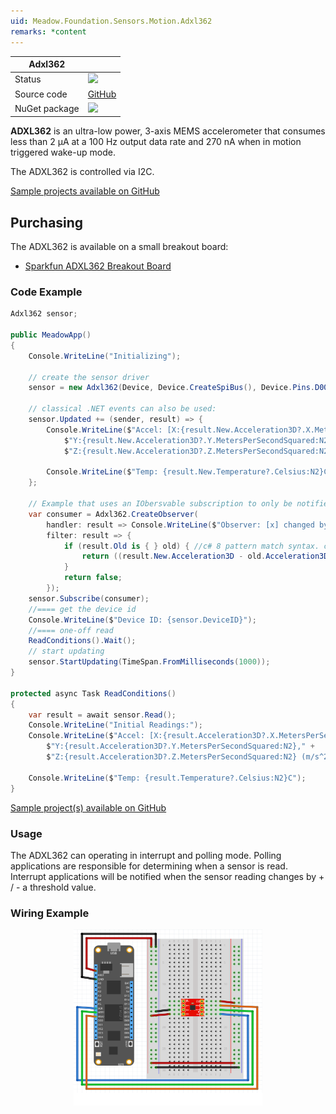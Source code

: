 ```yaml
---
uid: Meadow.Foundation.Sensors.Motion.Adxl362
remarks: *content
---
```


| Adxl362 | |
|--------|--------|
| Status | <img src="https://img.shields.io/badge/Working-brightgreen"/> |
| Source code | [GitHub](https://github.com/WildernessLabs/Meadow.Foundation/tree/master/Source/Meadow.Foundation.Peripherals/Sensors.Motion.Adxl362) |
| NuGet package | <a href="https://www.nuget.org/packages/Meadow.Foundation.Sensors.Motion.Adxl362/" target="_blank"><img src="https://img.shields.io/nuget/v/Meadow.Foundation.Sensors.Motion.Adxl362.svg?label=Meadow.Foundation.Sensors.Motion.Adxl362" /></a> |

**ADXL362** is an ultra-low power, 3-axis MEMS accelerometer that consumes less than 2 μA at a 100 Hz output data rate and 270 nA when in motion triggered wake-up mode. 

The ADXL362 is controlled via I2C.

[Sample projects available on GitHub](https://github.com/WildernessLabs/Meadow.Foundation/tree/master/Source/Meadow.Foundation.Peripherals/Sensors.Motion.Adxl362/Samples/) 

## Purchasing

The ADXL362 is available on a small breakout board:

* [Sparkfun ADXL362 Breakout Board](https://www.sparkfun.com/products/11446)

### Code Example

```csharp
Adxl362 sensor;

public MeadowApp()
{
    Console.WriteLine("Initializing");

    // create the sensor driver
    sensor = new Adxl362(Device, Device.CreateSpiBus(), Device.Pins.D00);

    // classical .NET events can also be used:
    sensor.Updated += (sender, result) => {
        Console.WriteLine($"Accel: [X:{result.New.Acceleration3D?.X.MetersPerSecondSquared:N2}," +
            $"Y:{result.New.Acceleration3D?.Y.MetersPerSecondSquared:N2}," +
            $"Z:{result.New.Acceleration3D?.Z.MetersPerSecondSquared:N2} (m/s^2)]");

        Console.WriteLine($"Temp: {result.New.Temperature?.Celsius:N2}C");
    };

    // Example that uses an IObersvable subscription to only be notified when the filter is satisfied
    var consumer = Adxl362.CreateObserver(
        handler: result => Console.WriteLine($"Observer: [x] changed by threshold; new [x]: X:{result.New.Acceleration3D?.X.MetersPerSecondSquared:N2}, old: X:{result.Old?.Acceleration3D?.X.MetersPerSecondSquared:N2}"),
        filter: result => {
            if (result.Old is { } old) { //c# 8 pattern match syntax. checks for !null and assigns var.
                return ((result.New.Acceleration3D - old.Acceleration3D)?.Y > new Acceleration(1, AU.MetersPerSecondSquared));
            }
            return false;
        });
    sensor.Subscribe(consumer);
    //==== get the device id
    Console.WriteLine($"Device ID: {sensor.DeviceID}");
    //==== one-off read
    ReadConditions().Wait();
    // start updating
    sensor.StartUpdating(TimeSpan.FromMilliseconds(1000));
}

protected async Task ReadConditions()
{
    var result = await sensor.Read();
    Console.WriteLine("Initial Readings:");
    Console.WriteLine($"Accel: [X:{result.Acceleration3D?.X.MetersPerSecondSquared:N2}," +
        $"Y:{result.Acceleration3D?.Y.MetersPerSecondSquared:N2}," +
        $"Z:{result.Acceleration3D?.Z.MetersPerSecondSquared:N2} (m/s^2)]");

    Console.WriteLine($"Temp: {result.Temperature?.Celsius:N2}C");
}

```

[Sample project(s) available on GitHub](https://github.com/WildernessLabs/Meadow.Foundation/tree/master/Source/Meadow.Foundation.Peripherals/Sensors.Motion.Adxl362/Samples/Sensors.Motion.Adxl362_Sample)

### Usage

The ADXL362 can operating in interrupt and polling mode.  Polling applications are responsible for determining when a sensor is read.  Interrupt applications will be notified when the sensor reading changes by + / - a threshold value.

### Wiring Example

<img src="../../API_Assets/Meadow.Foundation.Sensors.Motion.Adxl362/Adxl362_Fritzing.svg" 
    style="width: 60%; display: block; margin-left: auto; margin-right: auto;" />

